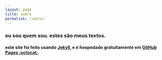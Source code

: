 ```yaml
---
layout: page
title: sobre
permalink: /sobre/
---
```


### eu sou quem sou.  estes são meus textos.  

#### este site foi feito usando [Jekyll](http://jekyllrb.com/), e é hospedado gratuitamente em [GitHub Pages :octocat:](https://pages.github.com/).
